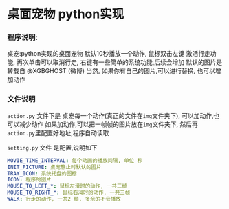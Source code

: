 # 桌面宠物 python实现

### 程序说明:
桌宠:python实现的桌面宠物 默认10秒播放一个动作, 鼠标双击左键 激活行走功能, 再次单击可以取消行走, 右键有一些简单的系统功能,后续会增加
 默认的图片是转载自 @XGBGHOST (微博)
当然, 如果你有自己的图片,可以进行替换, 也可以增加动作

### 文件说明
`action.py` 文件下是 桌宠每一个动作(真正的文件在`img`文件夹下), 
可以加动作,也可以减少动作
如果加动作,可以把一帧帧的图片放在`img`文件夹下, 然后再`action.py`里配置好地址,程序自动读取

`setting.py` 文件 是配置,说明如下

```Yaml
MOVIE_TIME_INTERVAL: 每个动画的播放间隔, 单位 秒
INIT_PICTURE: 桌宠静止时默认的图片
TRAY_ICON: 系统托盘的图标
ICON: 程序的图片
MOUSE_TO_LEFT_*: 鼠标左滑时的动作, 一共三帧
MOUSE_TO_RIGHT_*: 鼠标右滑时的动作, 一共三帧
WALK: 行走的动作, 一共2 帧, 多余的不会播放
```
